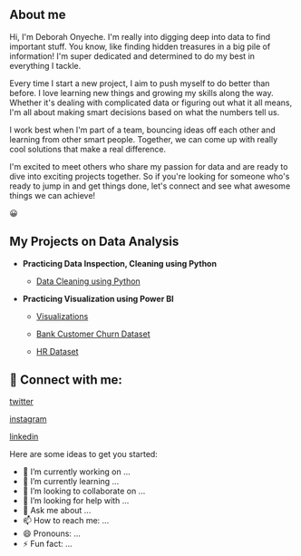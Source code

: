 ## **About me**

Hi, I'm Deborah Onyeche. I'm really into digging deep into data to find important stuff. You know, like finding hidden treasures in a big pile of information! I'm super dedicated and determined to do my best in everything I tackle.

Every time I start a new project, I aim to push myself to do better than before. I love learning new things and growing my skills along the way. Whether it's dealing with complicated data or figuring out what it all means, I'm all about making smart decisions based on what the numbers tell us.

I work best when I'm part of a team, bouncing ideas off each other and learning from other smart people. Together, we can come up with really cool solutions that make a real difference.

I'm excited to meet others who share my passion for data and are ready to dive into exciting projects together. So if you're looking for someone who's ready to jump in and get things done, let's connect and see what awesome things we can achieve!

:grinning:

## **My Projects on Data Analysis**

- **Practicing Data Inspection, Cleaning using Python**
  - [Data Cleaning using Python](https://github.com/DebComet/HerTech-Trail-Bootcamp)
  
- **Practicing Visualization using Power BI**
  - [Visualizations](https://github.com/DebComet/SkilHarvest_Crash_Course/blob/main/README.md) 
  
  - [Bank Customer Churn Dataset](https://github.com/DebComet/Churn-Modeling-Project/edit/main/README.md)
    
  - [HR Dataset](https://github.com/DebComet/Company-Attrition-Dataset)
 
<h2> 🤳 Connect with me:</h2>

[twitter](https://twitter.com/Derbierock)

[instagram](https://www.instag/derbie_onyechigoziri)

[linkedin](https://linkedin.com/in/derbie-onyeche)


Here are some ideas to get you started:

- 🔭 I’m currently working on ...
- 🌱 I’m currently learning ...
- 👯 I’m looking to collaborate on ...
- 🤔 I’m looking for help with ...
- 💬 Ask me about ...
- 📫 How to reach me: ...
- 😄 Pronouns: ...
- ⚡ Fun fact: ...
